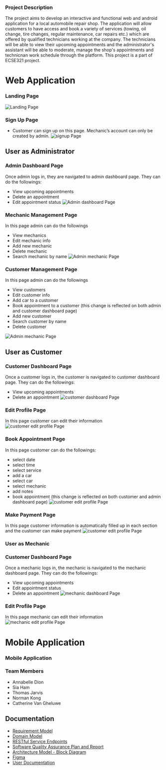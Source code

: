 
### Project Description
The project aims to develop an interactive and functional web and android application for a local automobile repair shop. The application will allow customers to
have access and book a variety of services (towing, oil change, tire changes, regular maintenance, car repairs etc.) which are offered by qualified technicians working at the company. The technicians will be able to view their upcoming appointments and the administrator's assistant will be able to moderate, manage the shop's appointments and technicnan work schedule through the platform. This project is a part of ECSE321 project.

# Web Application
### Landing Page
![Landing Page](demo/web/landing_page.gif)

### Sign Up Page 
- Customer can sign up on this page. Mechanic’s account can only be created by admin.
![signup Page](demo/web/sign_up.gif)

## User as Administrator 
### Admin Dashboard Page
Once admin logs in, they are navigated to admin dashboard page.
They can do the followings:
- View upcoming appointments
- Delete an appointment
- Edit appointment status
![Admin dashboard Page](demo/web/admin_dashboard.gif)

### Mechanic Management Page
In this page admin can do the followings
- View mechanics
- Edit mechanic info
- Add new mechanic
- Delete mechanic
- Search mechanic by name
![Admin mechanic Page](demo/web/admin_mechanics.gif)

### Customer Management Page
In this page admin can do the followings
- View customers
- Edit customer info
- Add car to a customer
- Book appointment to a customer (this change is reflected on both admin and customer dashboard page)
- Add new customer
- Search customer by name
- Delete customer

![Admin mechanic Page](demo/web/admin_customers.gif)

## User as Customer 
### Customer Dashboard Page
Once a customer logs in, the customer is navigated to customer dashboard page.
They can do the followings:
- View upcoming appointments
- Delete an appointment
![customer dashboard Page](demo/web/customer_dashboard.gif)
### Edit Profile Page
In this page customer can edit their information
![customer edit profile Page](demo/web/customer_edit_profile.gif)
### Book Appointment Page
In this page customer can do the followings:
- select date
- select time
- select service
- add a car
- select car
- select mechanic
- add notes
- book appointment (this change is reflected on both customer and admin dashboard page)
![customer edit profile Page](demo/web/customer_book_appointment.gif)
### Make Payment Page
In this page customer information is automatically filled up in each section and the customer can make payment
![customer edit profile Page](demo/web/customer_payment.gif)

### User as Mechanic
### Customer Dashboard Page
Once a mechanic logs in, the mechanic is navigated to the mechanic dashboard page.
They can do the followings:
- View upcoming appointments
- Edit appointment status
- Delete an appointment
![mechanic dashboard Page](demo/web/mechanic_dashboard.gif)
### Edit Profile Page
In this page mechanic can edit their information
![mechanic edit profile Page](demo/web/mechanic_edit_profile.gif)



# Mobile Application




### Mobile Application
### Team Members
- Annabelle Dion
- Sia Ham
- Thomas Jarvis
- Norman Kong
- Catherine Van Gheluwe 

## Documentation
 - [Requirement Model](https://github.com/McGill-ECSE321-Winter2021/project-group-07/wiki/Requirements-Model-(requirements-&-use-case))
 - [Domain Model](https://github.com/McGill-ECSE321-Winter2021/project-group-07/wiki/Domain-Model-Iterations)
 - [RESTful Service Endpoints](https://github.com/McGill-ECSE321-Winter2021/project-group-07/wiki/RESTful-Service-Endpoints)
 - [Software Quality Assurance Plan and Report](https://github.com/McGill-ECSE321-Winter2021/project-group-07/wiki/Software-Quality-Assurance-Plan-and-Report)
 - [Architecture Model - Block Diagram](https://github.com/McGill-ECSE321-Winter2021/project-group-07/wiki/Architecture-Model)
 - [Figma](https://www.figma.com/file/WGQveChTZA6qFVNFDvxh8g/Untitled?node-id=0%3A1)
 - [User Documentation](https://github.com/McGill-ECSE321-Winter2021/project-group-07/wiki/User-Documentation)

